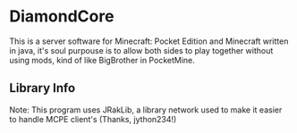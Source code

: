 # DiamondCore

This is a server software for Minecraft: Pocket Edition and Minecraft
written in java, it's soul purpouse is to allow both sides to play
together without using mods, kind of like BigBrother in PocketMine.

## Library Info
Note: This program uses JRakLib, a library network used to make it easier
to handle MCPE client's (Thanks, jython234!)
